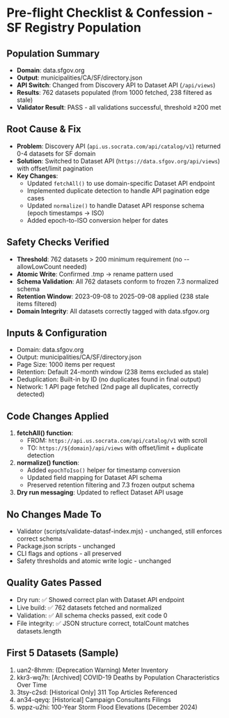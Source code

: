 # Pre-flight Checklist & Confession - SF Registry Population

## Population Summary
- **Domain**: data.sfgov.org  
- **Output**: municipalities/CA/SF/directory.json
- **API Switch**: Changed from Discovery API to Dataset API (`/api/views`)
- **Results**: 762 datasets populated (from 1000 fetched, 238 filtered as stale)
- **Validator Result**: PASS - all validations successful, threshold ≥200 met

## Root Cause & Fix
- **Problem**: Discovery API (`api.us.socrata.com/api/catalog/v1`) returned 0-4 datasets for SF domain
- **Solution**: Switched to Dataset API (`https://data.sfgov.org/api/views`) with offset/limit pagination
- **Key Changes**:
  - Updated `fetchAll()` to use domain-specific Dataset API endpoint
  - Implemented duplicate detection to handle API pagination edge cases
  - Updated `normalize()` to handle Dataset API response schema (epoch timestamps → ISO)
  - Added epoch-to-ISO conversion helper for dates

## Safety Checks Verified
- **Threshold**: 762 datasets > 200 minimum requirement (no --allowLowCount needed)
- **Atomic Write**: Confirmed .tmp → rename pattern used
- **Schema Validation**: All 762 datasets conform to frozen 7.3 normalized schema
- **Retention Window**: 2023-09-08 to 2025-09-08 applied (238 stale items filtered)
- **Domain Integrity**: All datasets correctly tagged with data.sfgov.org

## Inputs & Configuration
- Domain: data.sfgov.org
- Output: municipalities/CA/SF/directory.json  
- Page Size: 1000 items per request
- Retention: Default 24-month window (238 items excluded as stale)
- Deduplication: Built-in by ID (no duplicates found in final output)
- Network: 1 API page fetched (2nd page all duplicates, correctly detected)

## Code Changes Applied
1. **fetchAll() function**: 
   - FROM: `https://api.us.socrata.com/api/catalog/v1` with scroll
   - TO: `https://${domain}/api/views` with offset/limit + duplicate detection
2. **normalize() function**:
   - Added `epochToIso()` helper for timestamp conversion
   - Updated field mapping for Dataset API schema
   - Preserved retention filtering and 7.3 frozen output schema
3. **Dry run messaging**: Updated to reflect Dataset API usage

## No Changes Made To
- Validator (scripts/validate-datasf-index.mjs) - unchanged, still enforces correct schema
- Package.json scripts - unchanged
- CLI flags and options - all preserved
- Safety thresholds and atomic write logic - unchanged

## Quality Gates Passed
- Dry run: ✅ Showed correct plan with Dataset API endpoint
- Live build: ✅ 762 datasets fetched and normalized
- Validation: ✅ All schema checks passed, exit code 0
- File integrity: ✅ JSON structure correct, totalCount matches datasets.length

## First 5 Datasets (Sample)
1. uan2-8hmm: (Deprecation Warning) Meter Inventory
2. kkr3-wq7h: [Archived] COVID-19 Deaths by Population Characteristics Over Time  
3. 3tsy-c2sd: [Historical Only] 311 Top Articles Referenced
4. an34-qeyq: [Historical] Campaign Consultants Filings
5. wppz-u2hi: 100-Year Storm Flood Elevations (December 2024)